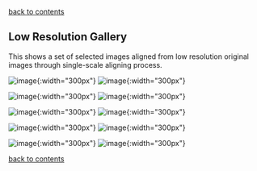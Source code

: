 [back to contents](p1#contents)

## Low Resolution Gallery

This shows a set of selected images aligned from low resolution original images through single-scale aligning process.

![image](https://raw.githubusercontent.com/kanishkegb/CSCI-6527-projects/master/Project-1/aligned_images/single_scale/1.png){:width="300px"}
![image](https://raw.githubusercontent.com/kanishkegb/CSCI-6527-projects/master/Project-1/aligned_images/single_scale/2.png){:width="300px"}

![image](https://raw.githubusercontent.com/kanishkegb/CSCI-6527-projects/master/Project-1/aligned_images/single_scale/3.png){:width="300px"}
![image](https://raw.githubusercontent.com/kanishkegb/CSCI-6527-projects/master/Project-1/aligned_images/single_scale/4.png){:width="300px"}

![image](https://raw.githubusercontent.com/kanishkegb/CSCI-6527-projects/master/Project-1/aligned_images/single_scale/5.png){:width="300px"}
![image](https://raw.githubusercontent.com/kanishkegb/CSCI-6527-projects/master/Project-1/aligned_images/single_scale/6.png){:width="300px"}

![image](https://raw.githubusercontent.com/kanishkegb/CSCI-6527-projects/master/Project-1/aligned_images/single_scale/7.png){:width="300px"}
![image](https://raw.githubusercontent.com/kanishkegb/CSCI-6527-projects/master/Project-1/aligned_images/single_scale/8.png){:width="300px"}

![image](https://raw.githubusercontent.com/kanishkegb/CSCI-6527-projects/master/Project-1/aligned_images/single_scale/9.png){:width="300px"}
![image](https://raw.githubusercontent.com/kanishkegb/CSCI-6527-projects/master/Project-1/aligned_images/single_scale/10.png){:width="300px"}

[back to contents](p1#contents)
